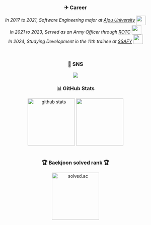 <div align="center">
  <h3>✈ Career </h3>
  <p>
    <em>
      In 2017 to 2021, Software Engineering major at
      <a href="http://www.ajou.ac.kr">Ajou University</a>
      <img src="https://media.giphy.com/media/dBrXAuiJQpBTgFhHFH/giphy.gif" width="30" style="vertical-align: middle;">
      <br>
      In 2021 to 2023, Served as an Army Officer through
      <a href="https://www.rotc.or.kr">ROTC</a>
      <img src="https://media.giphy.com/media/GWlerkQd6iem5W3OZi/giphy.gif" width="30" style="vertical-align: text-bottom;"> 
      <br>
      In 2024, Studying Development in the 11th trainee at <a href="https://www.ssafy.com">SSAFY</a>
      <img src="https://media.giphy.com/media/WFZvB7VIXBgiz3oDXE/giphy.gif" width="30" style="vertical-align: text-bottom;"> 
    </em>
  </p>
<br>
  <h3>🎨 SNS</h3>
    <div>
        <a href="https://blog.naver.com/gnsals0904">
            <img src="https://img.shields.io/badge/Blog-03C75A?style=flat&logo=Blogger&logoColor=white"/>
        </a>
    </div>
    <div>
        <h3>📊 GitHub Stats </h3>
    </div>
    <div>
        <img
                src="https://github-readme-stats.vercel.app/api?username=gnsals0904&show_icons=true&theme=tokyonight&hide_border=true"
                height="150"
                alt="github stats"
        />
        <img
                src="https://github-readme-stats.vercel.app/api/top-langs/?username=gnsals0904&theme=tokyonight&hide_border=true"
                height="150"
        />
    </div>
    
  <br>
    <div>
        <h3>🏆 Baekjoon solved rank 🏆</h3>
    </div>
    <div>
        <img
                src="http://mazassumnida.wtf/api/v2/generate_badge?boj=gnsals0914"
                height="150"
                alt="solved.ac"
        />
</div>
